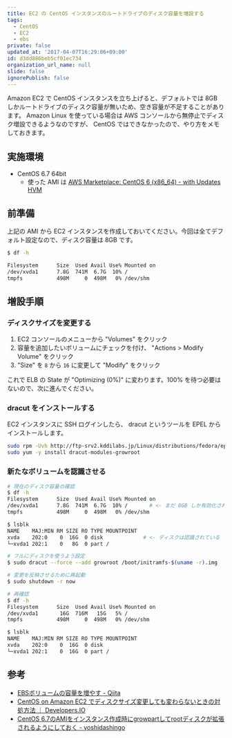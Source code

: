 ```yaml
---
title: EC2 の CentOS インスタンスのルートドライブのディスク容量を増設する
tags:
  - CentOS
  - EC2
  - ebs
private: false
updated_at: '2017-04-07T16:29:06+09:00'
id: d3dd886beb5cf01ec734
organization_url_name: null
slide: false
ignorePublish: false
---
```

Amazon EC2 で CentOS インスタンスを立ち上げると、デフォルトでは 8GB しかルートドライブのディスク容量が無いため、空き容量が不足することがあります。 Amazon Linux を使っている場合は AWS コンソールから無停止でディスク増設できるようなのですが、 CentOS ではできなかったので、やり方をメモしておきます。


実施環境
----
- CentOS 6.7 64bit
    - 使った AMI は [AWS Marketplace: CentOS 6 (x86_64) - with Updates HVM](https://aws.amazon.com/marketplace/pp/B00NQAYLWO)


前準備
----
上記の AMI から EC2 インスタンスを作成しておいてください。今回は全てデフォルト設定なので、ディスク容量は 8GB です。

```sh
$ df -h

Filesystem      Size  Used Avail Use% Mounted on
/dev/xvda1      7.8G  741M  6.7G  10% /
tmpfs           498M     0  498M   0% /dev/shm
```


増設手順
----
### ディスクサイズを変更する

1. EC2 コンソールのメニューから "Volumes" をクリック
1. 容量を追加したいボリュームにチェックを付け、 "Actions > Modify Volume" をクリック
1. "Size" を `8` から `16` に変更して "Modify" をクリック

これで ELB の State が "Optimizing (0%)" に変わります。100% を待つ必要はないので、次に進んでください。

### dracut をインストールする

EC2 インスタンスに SSH ログインしたら、 dracut というツールを EPEL からインストールします。

```sh
sudo rpm -Uvh http://ftp-srv2.kddilabs.jp/Linux/distributions/fedora/epel/6/x86_64/epel-release-6-8.noarch.rpm
sudo yum -y install dracut-modules-growroot
```

### 新たなボリュームを認識させる

```sh
# 現在のディスク容量の確認
$ df -h
Filesystem      Size  Used Avail Use% Mounted on
/dev/xvda1      7.8G  741M  6.7G  10% /       # <- まだ 8GB しか有効化されていない
tmpfs           498M     0  498M   0% /dev/shm

$ lsblk
NAME    MAJ:MIN RM SIZE RO TYPE MOUNTPOINT
xvda    202:0    0  16G  0 disk             # <- ディスクは認識されている
└─xvda1 202:1    0   8G  0 part /

# フルにディスクを使うよう設定
$ sudo dracut --force --add growroot /boot/initramfs-$(uname -r).img

# 変更を反映させるために再起動
$ sudo shutdown -r now

# 再確認
$ df -h
Filesystem      Size  Used Avail Use% Mounted on
/dev/xvda1       16G  716M   15G   5% /
tmpfs           498M     0  498M   0% /dev/shm

$ lsblk
NAME    MAJ:MIN RM SIZE RO TYPE MOUNTPOINT
xvda    202:0    0  16G  0 disk
└─xvda1 202:1    0  16G  0 part /
```


参考
----
- [EBSボリュームの容量を増やす - Qiita](http://qiita.com/katsukii/items/f7f4e080e81354a8e6d6)
- [CentOS on Amazon EC2 でディスクサイズ変更しても変わらないときの対処方法 ｜ Developers.IO](http://dev.classmethod.jp/etc/centos-on-ec2-disksize-change/)
- [CentOS 6.7のAMIをインスタンス作成時にgrowpartしてrootディスクが拡張されるようにしておく - yoshidashingo](http://yoshidashingo.hatenablog.com/entry/2015/08/22/164453)
